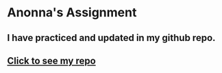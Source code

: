 # Anonna's Assignment

## I have practiced and updated in my github repo. 

## [Click to see my repo](https://github.com/AnonnaGH/fyne_practice)
